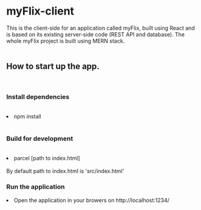 # myFlix-client

This is the client-side for an application called myFlix, built using React and is based on its existing
server-side code (REST API and database). The whole myFlix project is built using MERN stack.
<br><br>
<h2>How to start up the app.</h2>
<br>
<h3>Install dependencies</h3>
<br>
<li>npm install</li>
<br>
<h3>Build for development</h3>
<br>
<li>parcel [path to index.html]</li>
<br>
By default path to index.html is 'src/index.html'
<br>
<h3>Run the application</h3>
<li>Open the application in your browers on http://localhost:1234/</li>
